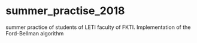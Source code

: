 # summer_practise_2018
 summer practice of students of LETI faculty of FKTI. Implementation of the Ford-Bellman algorithm
